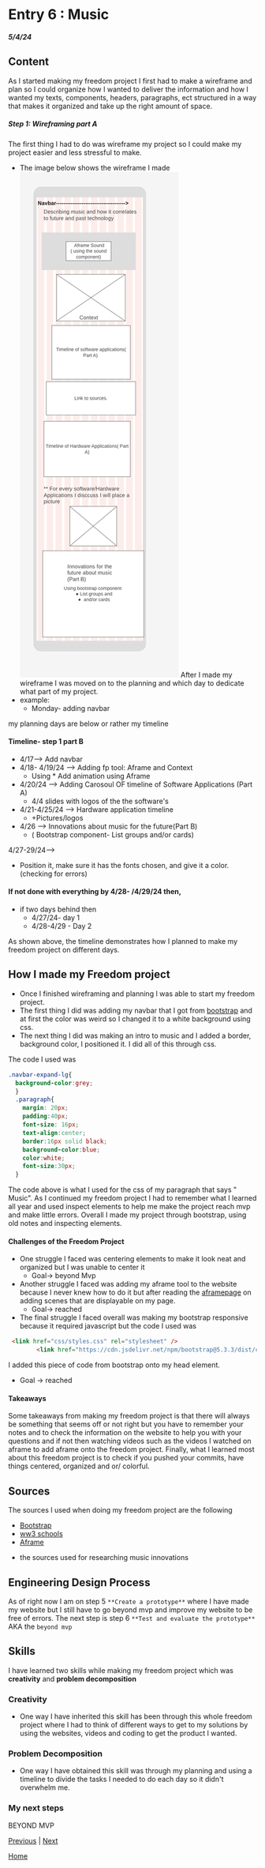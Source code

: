 # Entry 6 : Music
##### 5/4/24

## Content
As I started making my freedom project I first had to make a wireframe and plan so  I could organize how I wanted to deliver the information and how I wanted my texts, components, headers, paragraphs, ect structured in a way that makes it organized and take up the right amount of space.

##### Step 1: Wireframing part A
The first thing I had to do was wireframe my project so I could make my project easier and less stressful to make.
 * The image below shows the wireframe I made
 ![wireframe](../prep/Mobilefirst.png)
After I made my wireframe I was moved on to the planning and which day to dedicate what part of my project.
* example:
    * Monday- adding navbar

my planning days are below or rather my timeline
#### Timeline- step 1 part B
* 4/17--> Add navbar
* 4/18- 4/19/24 -->  Adding fp tool: Aframe and  Context
    * Using * Add animation using Aframe
* 4/20/24 --> Adding Carosoul OF timeline of Software Applications (Part A)
    * 4/4 slides with logos of the the software's
* 4/21-4/25/24 --> Hardware application timeline
    * +Pictures/logos
* 4/26 -->  Innovations about music for the future(Part B)
    * ( Bootstrap component- List groups and/or cards)

4/27-29/24-->
* Position it, make sure it has the fonts chosen, and give it a color. (checking for errors)
#### If not done with everything by 4/28- /4/29/24 then,
* if two  days behind then
    * 4/27/24-  day 1
    * 4/28-4/29 - Day 2

As shown above, the timeline demonstrates how I planned to make my freedom project on different days.
##  How I made my Freedom project
* Once I  finished wireframing and planning I was able to start my freedom project.
* The first thing I did was adding my navbar that I got from [bootstrap](https://getbootstrap.com/docs/5.3/components/navbar/) and at first the color was weird so I changed it to a white background using css.
* The next thing I did was making an intro to music and I added a border, background color, I positioned it. I did all of this through css.

The code I used was
``` css
.navbar-expand-lg{
  background-color:grey;
  }
  .paragraph{
    margin: 20px;
    padding:40px;
    font-size: 16px;
    text-align:center;
    border:16px solid black;
    background-color:blue;
    color:white;
    font-size:30px;
  }
  ```

The code above is what I used for the css of my paragraph that says " Music". As I continued my freedom project I had to  remember what I learned all year and used inspect elements to help me make the project reach mvp and make little errors. Overall I made my project through bootstrap, using old notes and inspecting elements.

#### Challenges of the Freedom Project
* One struggle I faced was centering elements to make it look neat and organized but I was unable to center it
    * Goal-> beyond Mvp
* Another struggle I faced was adding my aframe tool to the website because I never knew how to do it but after reading the [aframepage](https://aframe.io/docs/1.5.0/components/embedded.html) on adding scenes that are displayable on my page.
    * Goal-> reached
* The final struggle I faced overall was making my bootstrap responsive because it required javascript but the code I used was
``` html
 <link href="css/styles.css" rel="stylesheet" />
        <link href="https://cdn.jsdelivr.net/npm/bootstrap@5.3.3/dist/css/bootstrap.min.css" rel="stylesheet" integrity="sha384-QWTKZyjpPEjISv5WaRU9OFeRpok6YctnYmDr5pNlyT2bRjXh0JMhjY6hW+ALEwIH" crossorigin="anonymous">
```
I added this piece of code from bootstrap onto my head element.
* Goal -> reached

#### Takeaways
Some takeaways from making my freedom project is that there will always be something that seems off or not right but you have to remember your notes and to check the information on the website to help you with your questions and if not then watching videos such as the videos I watched on aframe to  add aframe onto the freedom project. Finally, what I learned most about this freedom project is to check if you pushed your commits, have things centered, organized and or/ colorful.

## Sources
The sources I used when doing my freedom project are the following
* [Bootstrap](https://getbootstrap.com/docs/5.3/getting-started/introduction/)
* [ww3 schools](https://www.w3schools.com/)
* [Aframe](https://aframe.io/docs/1.5.0/introduction/)

+ the sources used for researching music innovations

## Engineering Design Process
As of right now I am on step 5  `**Create a prototype**` where I have made  my website but I still have  to go beyond mvp and improve my website to be free of errors. The next step is step 6 `**Test and evaluate the prototype**`  AKA the `beyond mvp`

## Skills
I have learned two skills while making my freedom project which was **creativity** and **problem decomposition**

### Creativity
- One way I have inherited this skill has been through this whole freedom project where I had to think of different ways to get to my  solutions  by using  the  websites, videos and coding to get the product I wanted.

### Problem Decomposition
- One way I have obtained this skill was through my planning and using a timeline to divide the tasks I needed to do each day so it didn't overwhelm me.

### My next steps
BEYOND MVP

[Previous](entry05.md) | [Next](entry07.md)

[Home](../README.md)


